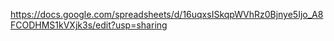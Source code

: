 https://docs.google.com/spreadsheets/d/16uqxsISkqpWVhRz0Bjnye5Ijo_A8FCODHMS1kVXjk3s/edit?usp=sharing